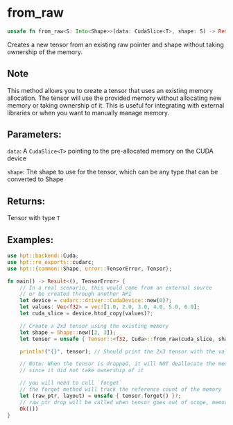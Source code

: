 # from_raw
```rust
unsafe fn from_raw<S: Into<Shape>>(data: CudaSlice<T>, shape: S) -> Result<Tensor<T>, TensorError>
```
Creates a new tensor from an existing raw pointer and shape without taking ownership of the memory.

## Note
This method allows you to create a tensor that uses an existing memory allocation. The tensor will use the provided memory without allocating new memory or taking ownership of it. This is useful for integrating with external libraries or when you want to manually manage memory.

## Parameters:
`data`: A `CudaSlice<T>` pointing to the pre-allocated memory on the CUDA device

`shape`: The shape to use for the tensor, which can be any type that can be converted to Shape

## Returns:
Tensor with type `T`

## Examples:
```rust
use hpt::backend::Cuda;
use hpt::re_exports::cudarc;
use hpt::{common::Shape, error::TensorError, Tensor};

fn main() -> Result<(), TensorError> {
    // In a real scenario, this would come from an external source
    // or be created through another API
    let device = cudarc::driver::CudaDevice::new(0)?;
    let values: Vec<f32> = vec![1.0, 2.0, 3.0, 4.0, 5.0, 6.0];
    let cuda_slice = device.htod_copy(values)?;

    // Create a 2x3 tensor using the existing memory
    let shape = Shape::new([2, 3]);
    let tensor = unsafe { Tensor::<f32, Cuda>::from_raw(cuda_slice, shape)? };

    println!("{}", tensor); // Should print the 2x3 tensor with the values

    // Note: When the tensor is dropped, it will NOT deallocate the memory
    // since it did not take ownership of it

    // you will need to call `forget`
    // the forget method will track the reference count of the memory
    let (raw_ptr, layout) = unsafe { tensor.forget() }?;
    // raw_ptr drop will be called when tensor goes out of scope, memory will be deallocated
    Ok(())
}
```
